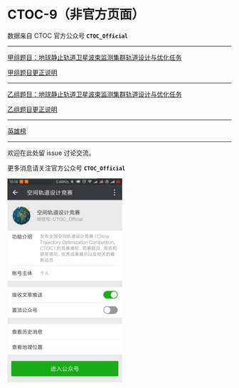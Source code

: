 # CTOC-9（非官方页面）

数据来自 CTOC 官方公众号 **`CTOC_Official`**

---

[甲组题目：地球静止轨道卫星波束监测集群轨道设计与优化任务](CTOC9甲组题目.pdf)

[甲组题目更正说明](CTOC9甲组题目更正说明.pdf)

---

[乙组题目：地球静止轨道卫星波束监测集群轨道设计与优化任务](CTOC9乙组题目.pdf)

[乙组题目更正说明](CTOC9乙组题目更正说明.pdf)

---

[英雄榜](英雄榜.md)

---

欢迎在此处留 issue 讨论交流。

更多消息请关注官方公众号 **`CTOC_Official`**

<img src="src/CTOC_Official_wechat.jpeg" width="258" />

